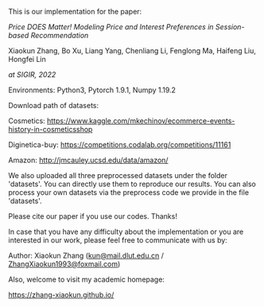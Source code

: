 This is our implementation for the paper:

_Price DOES Matter! Modeling Price and Interest Preferences in Session-based Recommendation_ 

Xiaokun Zhang, Bo Xu, Liang Yang, Chenliang Li, Fenglong Ma, Haifeng Liu, Hongfei Lin

_at SIGIR, 2022_

Environments: Python3, Pytorch 1.9.1, Numpy 1.19.2

Download path of datasets:

  Cosmetics: https://www.kaggle.com/mkechinov/ecommerce-events-history-in-cosmeticsshop
  
  Diginetica-buy: https://competitions.codalab.org/competitions/11161
  
  Amazon: http://jmcauley.ucsd.edu/data/amazon/
  

We also uploaded all three preprocessed datasets under the folder 'datasets'. You can directly use them to reproduce our results. You can also process your own datasets via the preprocess code we provide in the file 'datasets'.

Please cite our paper if you use our codes. Thanks!

In case that you have any difficulty about the implementation or you are interested in our work,  please feel free to communicate with us by:

Author: Xiaokun Zhang (kun@mail.dlut.edu.cn / ZhangXiaokun1993@foxmail.com)

Also, welcome to visit my academic homepage:

https://zhang-xiaokun.github.io/
